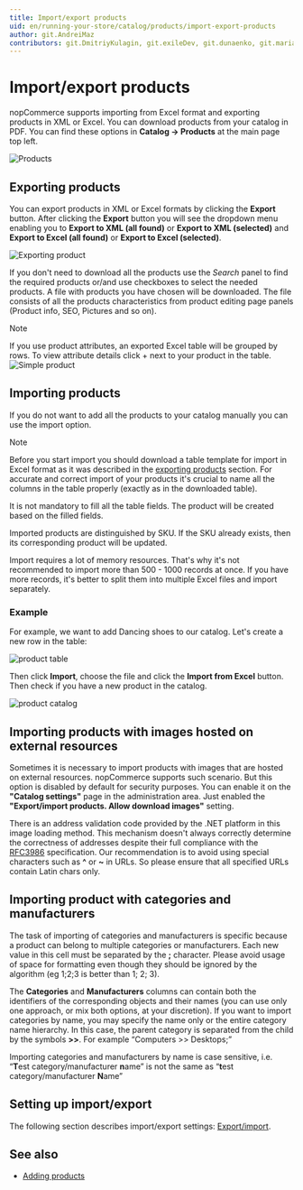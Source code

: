 ```yaml
---
title: Import/export products
uid: en/running-your-store/catalog/products/import-export-products
author: git.AndreiMaz
contributors: git.DmitriyKulagin, git.exileDev, git.dunaenko, git.mariannk
---
```


# Import/export products

nopCommerce supports importing from Excel format and exporting products in XML or Excel. You can download products from your catalog in PDF.
You can find these options in **Catalog → Products** at the main page top left.

![Products](_static/import-export-products/buttons.jpg)

## Exporting products

 You can export products in XML or Excel formats by clicking the **Export** button. After clicking the **Export** button you will see the dropdown menu enabling you to **Export to XML (all found)** or **Export to XML (selected)** and **Export to Excel (all found)** or **Export to Excel (selected)**. 
 
![Exporting product](_static/import-export-products/exporting_product.png)

 If you don't need to download all the products use the *Search* panel to find the required products or/and use checkboxes to select the needed products. A file with products you have chosen will be downloaded. The file consists of all the products characteristics from product editing page panels (Product info, SEO, Pictures and so on).

> [!NOTE]
> 
> If you use product attributes, an exported Excel table will be grouped by rows. To view attribute details click + next to your product in the table. 
> ![Simple product](_static/import-export-products/simple_product.png)

## Importing products

If you do not want to add all the products to your catalog manually you can use the import option.

> [!NOTE]
> 
> Before you start import you should download a table template for import in Excel format as it was described in the [exporting products](#exporting-products) section. For accurate and correct import of your products it's crucial to name all the columns in the table properly (exactly as in the downloaded table).

It is not mandatory to fill all the table fields. The product will be created based on the filled fields.

Imported products are distinguished by SKU. If the SKU already exists, then its corresponding product will be updated.

Import requires a lot of memory resources. That's why it's not recommended to import more than 500 - 1000 records at once. If you have more records, it's better to split them into multiple Excel files and import separately.

### Example

For example, we want to add Dancing shoes to our catalog. Let's create a new row in the table:

![product table](_static/import-export-products/product_table.png)

Then click **Import**, choose the file and click the **Import from Excel** button. Then check if you have a new product in the catalog.

![product catalog](_static/import-export-products/product_catalog.png)

## Importing products with images hosted on external resources

Sometimes it is necessary to import products with images that are hosted on external resources. nopCommerce supports such scenario. But this option is disabled by default for security purposes. You can enable it on the **"Catalog settings"** page in the administration area. Just enabled the **"Export/import products. Allow download images"** setting.

There is an address validation code provided by the .NET platform in this image loading method. This mechanism doesn't always correctly determine the correctness of addresses despite their full compliance with the [RFC3986](https://datatracker.ietf.org/doc/html/rfc3986) specification. Our recommendation is to avoid using special characters such as **^** or **~** in URLs. So please ensure that all specified URLs contain Latin chars only.

## Importing product with categories and manufacturers

The task of importing of categories and manufacturers is specific because a product can belong to multiple categories or manufacturers. Each new value in this cell must be separated by the **;** character. Please avoid usage of space for formatting even though they should be ignored by the algorithm (eg 1;2;3 is better than 1; 2; 3).

The **Categories** and **Manufacturers** columns can contain both the identifiers of the corresponding objects and their names (you can use only one approach, or mix both options, at your discretion). If you want to import categories by name, you may specify the name only or the entire category name hierarchy. In this case, the parent category is separated from the child by the symbols **>>**. For example “Computers >> Desktops;”

Importing categories and manufacturers by name is case sensitive, i.e. “**T**est category/manufacturer **n**ame” is not the same as “**t**est category/manufacturer **N**ame”


## Setting up import/export

The following section describes import/export settings: [Export/import](xref:en/running-your-store/catalog/catalog-settings#exportimport).

## See also

* [Adding products](xref:en/running-your-store/catalog/products/add-products)

